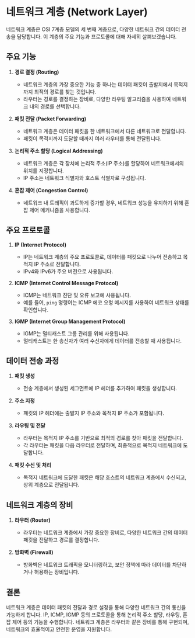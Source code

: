# 네트워크 계층 (Network Layer)

네트워크 계층은 OSI 7계층 모델의 세 번째 계층으로, 다양한 네트워크 간의 데이터 전송을 담당합니다. 이 계층의 주요 기능과 프로토콜에 대해 자세히 살펴보겠습니다.

## 주요 기능

1. **경로 결정 (Routing)**

   - 네트워크 계층의 가장 중요한 기능 중 하나는 데이터 패킷이 출발지에서 목적지까지 최적의 경로를 찾는 것입니다.
   - 라우터는 경로를 결정하는 장비로, 다양한 라우팅 알고리즘을 사용하여 네트워크 내의 경로를 선택합니다.

2. **패킷 전달 (Packet Forwarding)**

   - 네트워크 계층은 데이터 패킷을 한 네트워크에서 다른 네트워크로 전달합니다.
   - 패킷이 목적지까지 도달할 때까지 여러 라우터를 통해 전달됩니다.

3. **논리적 주소 할당 (Logical Addressing)**

   - 네트워크 계층은 각 장치에 논리적 주소(IP 주소)를 할당하여 네트워크에서의 위치를 지정합니다.
   - IP 주소는 네트워크 식별자와 호스트 식별자로 구성됩니다.

4. **혼잡 제어 (Congestion Control)**
   - 네트워크 내 트래픽이 과도하게 증가할 경우, 네트워크 성능을 유지하기 위해 혼잡 제어 메커니즘을 사용합니다.

## 주요 프로토콜

1. **IP (Internet Protocol)**

   - IP는 네트워크 계층의 주요 프로토콜로, 데이터를 패킷으로 나누어 전송하고 목적지 IP 주소로 전달합니다.
   - IPv4와 IPv6가 주요 버전으로 사용됩니다.

2. **ICMP (Internet Control Message Protocol)**

   - ICMP는 네트워크 진단 및 오류 보고에 사용됩니다.
   - 예를 들어, `ping` 명령어는 ICMP 에코 요청 메시지를 사용하여 네트워크 상태를 확인합니다.

3. **IGMP (Internet Group Management Protocol)**
   - IGMP는 멀티캐스트 그룹 관리를 위해 사용됩니다.
   - 멀티캐스트는 한 송신자가 여러 수신자에게 데이터를 전송할 때 사용됩니다.

## 데이터 전송 과정

1. **패킷 생성**

   - 전송 계층에서 생성된 세그먼트에 IP 헤더를 추가하여 패킷을 생성합니다.

2. **주소 지정**

   - 패킷의 IP 헤더에는 출발지 IP 주소와 목적지 IP 주소가 포함됩니다.

3. **라우팅 및 전달**

   - 라우터는 목적지 IP 주소를 기반으로 최적의 경로를 찾아 패킷을 전달합니다.
   - 각 라우터는 패킷을 다음 라우터로 전달하며, 최종적으로 목적지 네트워크에 도달합니다.

4. **패킷 수신 및 처리**
   - 목적지 네트워크에 도달한 패킷은 해당 호스트의 네트워크 계층에서 수신되고, 상위 계층으로 전달됩니다.

## 네트워크 계층의 장비

1. **라우터 (Router)**

   - 라우터는 네트워크 계층에서 가장 중요한 장비로, 다양한 네트워크 간의 데이터 패킷을 전달하고 경로를 결정합니다.

2. **방화벽 (Firewall)**
   - 방화벽은 네트워크 트래픽을 모니터링하고, 보안 정책에 따라 데이터를 차단하거나 허용하는 장비입니다.

## 결론

네트워크 계층은 데이터 패킷의 전달과 경로 설정을 통해 다양한 네트워크 간의 통신을 가능하게 합니다. IP, ICMP, IGMP 등의 프로토콜을 통해 논리적 주소 할당, 라우팅, 혼잡 제어 등의 기능을 수행합니다. 네트워크 계층은 라우터와 같은 장비를 통해 구현되며, 네트워크의 효율적이고 안전한 운영을 지원합니다.
